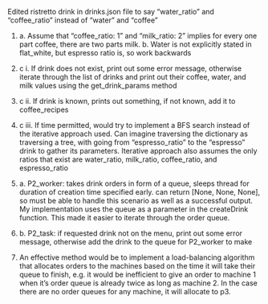 Edited ristretto drink in drinks.json file to say “water_ratio” and “coffee_ratio” instead of “water” and “coffee”

1. a. Assume that “coffee_ratio: 1” and “milk_ratio: 2” implies for every one part coffee, there are two parts milk.
   b. Water is not explicitly stated in flat_white, but espresso ratio is, so work backwards


1. c i. If drink does not exist, print out some error message, otherwise iterate through the list of drinks and print out their coffee, water, and milk values using the get_drink_params method
1. c ii. If drink is known, prints out something, if not known, add it to coffee_recipes
1. c iii. If time permitted, would try to implement a BFS search instead of the iterative approach used. Can imagine traversing the dictionary as traversing a tree, with going from “espresso_ratio” to the “espresso” drink to gather its parameters. Iterative approach also assumes the only ratios that exist are water_ratio, milk_ratio, coffee_ratio, and espresso_ratio


2. a. P2_worker: takes drink orders in form of a queue, sleeps thread for duration of creation time specified early. can return [None, None, None], so must be able to handle this scenario as well as a successful output. My implementation uses the queue as a parameter in the createDrink function. This made it easier to iterate through the order queue.
2. b. P2_task: if requested drink not on the menu, print out some error message, otherwise add the drink to the queue for P2_worker to make
3. An effective method would be to implement a load-balancing algorithm that allocates orders to the machines based on the time it will take their queue to finish, e.g. it would be inefficient to give an order to machine 1 when it’s order queue is already twice as long as machine 2. In the case there are no order queues for any machine, it will allocate to p3. 

